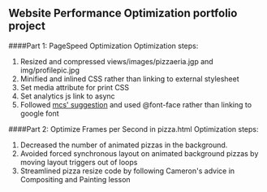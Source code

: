 ## Website Performance Optimization portfolio project
####Part 1: PageSpeed Optimization
Optimization steps:

1. Resized and compressed views/images/pizzaeria.jgp and img/profilepic.jpg
2. Minified and inlined CSS rather than linking to external stylesheet
3. Set media attribute for print CSS
4. Set analytics js link to async
5. Followed [mcs' suggestion](https://discussions.udacity.com/t/web-font-optimization-choice-using-web-font-loader/37177/2?u=benm) and used @font-face rather than linking to google font

####Part 2: Optimize Frames per Second in pizza.html
Optimization steps:

1. Decreased the number of animated pizzas in the background.
2. Avoided forced synchronous layout on animated background pizzas by moving layout triggers out of loops
3. Streamlined pizza resize code by following Cameron's advice in Compositing and Painting lesson


